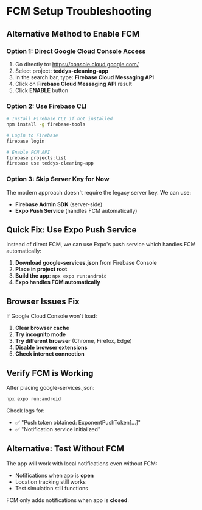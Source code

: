 # FCM Setup Troubleshooting

## Alternative Method to Enable FCM

### Option 1: Direct Google Cloud Console Access
1. Go directly to: https://console.cloud.google.com/
2. Select project: **teddys-cleaning-app**
3. In the search bar, type: **Firebase Cloud Messaging API**
4. Click on **Firebase Cloud Messaging API** result
5. Click **ENABLE** button

### Option 2: Use Firebase CLI
```bash
# Install Firebase CLI if not installed
npm install -g firebase-tools

# Login to Firebase
firebase login

# Enable FCM API
firebase projects:list
firebase use teddys-cleaning-app
```

### Option 3: Skip Server Key for Now
The modern approach doesn't require the legacy server key. We can use:
- **Firebase Admin SDK** (server-side)
- **Expo Push Service** (handles FCM automatically)

## Quick Fix: Use Expo Push Service

Instead of direct FCM, we can use Expo's push service which handles FCM automatically:

1. **Download google-services.json** from Firebase Console
2. **Place in project root**
3. **Build the app**: `npx expo run:android`
4. **Expo handles FCM automatically**

## Browser Issues Fix

If Google Cloud Console won't load:
1. **Clear browser cache**
2. **Try incognito mode**
3. **Try different browser** (Chrome, Firefox, Edge)
4. **Disable browser extensions**
5. **Check internet connection**

## Verify FCM is Working

After placing google-services.json:
```bash
npx expo run:android
```

Check logs for:
- ✅ "Push token obtained: ExponentPushToken[...]"
- ✅ "Notification service initialized"

## Alternative: Test Without FCM

The app will work with local notifications even without FCM:
- Notifications when app is **open**
- Location tracking still works
- Test simulation still functions

FCM only adds notifications when app is **closed**.